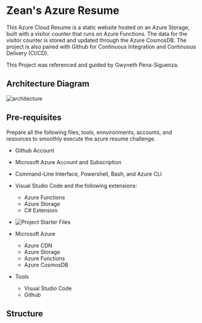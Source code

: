 # Zean's Azure Resume
This Azure Cloud Resume is a static website hosted on an Azure Storage, built with a visitor counter that runs on Azure Functions. The data for the visitor counter is stored and updated through the Azure CosmosDB. The project is also paired with Github for Continuous Integration and Continuous Delivery (CI/CD).

This Project was referenced and guided by Gwyneth Pena-Siguenza.

## Architecture Diagram
![architecture](https://github.com/Enzeiy/Azure-Resume-Challenge/blob/main/Architecture%20Diagram.PNG)

## Pre-requisites
Prepare all the following files, tools, ennvironments, accounts, and resources to smoothly execute the azure resume challenge.
   - Github Account
   - Microsoft Azure Account and Subscription
   - Command-Line Interface, Powershell, Bash, and Azure CLI
   - Visual Studio Code and the following extensions:
     - Azure Functions
     - Azure Storage
     - C# Extension
   - ![Project Starter Files](https://github.com/ACloudGuru-Resources/acg-project-azure-resume)
     

- Microsoft Azure
   - Azure CDN
   - Azure Storage
   - Azure Functions
   - Azure CosmosDB
     
- Tools
  - Visual Studio Code
  - Github

## Structure
